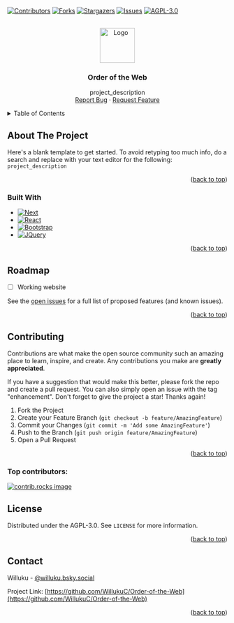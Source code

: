 <!-- Improved compatibility of back to top link: See: https://github.com/othneildrew/Best-README-Template/pull/73 -->
<a id="readme-top"></a>
<!--
*** Thanks for checking out the Best-README-Template. If you have a suggestion
*** that would make this better, please fork the repo and create a pull request
*** or simply open an issue with the tag "enhancement".
*** Don't forget to give the project a star!
*** Thanks again! Now go create something AMAZING! :D
-->



<!-- PROJECT SHIELDS -->
<!--
*** I'm using markdown "reference style" links for readability.
*** Reference links are enclosed in brackets [ ] instead of parentheses ( ).
*** See the bottom of this document for the declaration of the reference variables
*** for contributors-url, forks-url, etc. This is an optional, concise syntax you may use.
*** https://www.markdownguide.org/basic-syntax/#reference-style-links
-->
[![Contributors][contributors-shield]][contributors-url]
[![Forks][forks-shield]][forks-url]
[![Stargazers][stars-shield]][stars-url]
[![Issues][issues-shield]][issues-url]
[![AGPL-3.0][license-shield]][license-url]



<!-- PROJECT LOGO -->
<br />
<div align="center">
  <a href="https://github.com/WillukuC/Order-of-the-Web">
    <img src="images/logo.png" alt="Logo" width="80" height="80">
  </a>

<h3 align="center">Order of the Web</h3>

  <p align="center">
    project_description
    <br />
    <a href="https://github.com/WillukuC/Order-of-the-Web/issues/new?labels=bug&template=bug-report---.md">Report Bug</a>
    &middot;
    <a href="https://github.com/WillukuC/Order-of-the-Web/issues/new?labels=enhancement&template=feature-request---.md">Request Feature</a>
  </p>
</div>



<!-- TABLE OF CONTENTS -->
<details>
  <summary>Table of Contents</summary>
  <ol>
    <li>
      <a href="#about-the-project">About The Project</a>
      <ul>
        <li><a href="#built-with">Built With</a></li>
      </ul>
    </li>
    <li>
      <a href="#getting-started">Getting Started</a>
      <ul>
        <li><a href="#prerequisites">Prerequisites</a></li>
        <li><a href="#installation">Installation</a></li>
      </ul>
    </li>
    <li><a href="#usage">Usage</a></li>
    <li><a href="#roadmap">Roadmap</a></li>
    <li><a href="#contributing">Contributing</a></li>
    <li><a href="#license">License</a></li>
    <li><a href="#contact">Contact</a></li>
    <li><a href="#acknowledgments">Acknowledgments</a></li>
  </ol>
</details>



<!-- ABOUT THE PROJECT -->
## About The Project

Here's a blank template to get started. To avoid retyping too much info, do a search and replace with your text editor for the following: `project_description`

<p align="right">(<a href="#readme-top">back to top</a>)</p>



### Built With

* [![Next][Next.js]][Next-url]
* [![React][React.js]][React-url]
* [![Bootstrap][Bootstrap.com]][Bootstrap-url]
* [![JQuery][JQuery.com]][JQuery-url]

<p align="right">(<a href="#readme-top">back to top</a>)</p>



## Roadmap

- [ ] Working website

See the [open issues](https://github.com/WillukuC/Order-of-the-Web/issues) for a full list of proposed features (and known issues).

<p align="right">(<a href="#readme-top">back to top</a>)</p>



<!-- CONTRIBUTING -->
## Contributing

Contributions are what make the open source community such an amazing place to learn, inspire, and create. Any contributions you make are **greatly appreciated**.

If you have a suggestion that would make this better, please fork the repo and create a pull request. You can also simply open an issue with the tag "enhancement".
Don't forget to give the project a star! Thanks again!

1. Fork the Project
2. Create your Feature Branch (`git checkout -b feature/AmazingFeature`)
3. Commit your Changes (`git commit -m 'Add some AmazingFeature'`)
4. Push to the Branch (`git push origin feature/AmazingFeature`)
5. Open a Pull Request

<p align="right">(<a href="#readme-top">back to top</a>)</p>

### Top contributors:

<a href="https://github.com/WillukuC/Order-of-the-Web/graphs/contributors">
  <img src="https://contrib.rocks/image?repo=WillukuC/Order-of-the-Web" alt="contrib.rocks image" />
</a>



<!-- LICENSE -->
## License

Distributed under the AGPL-3.0. See `LICENSE` for more information.

<p align="right">(<a href="#readme-top">back to top</a>)</p>



<!-- CONTACT -->
## Contact

Willuku - [@willuku.bsky.social](https://bsky.app/profile/willuku.bsky.social)

Project Link: [https://github.com/WillukuC/Order-of-the-Web](https://github.com/WillukuC/Order-of-the-Web)

<p align="right">(<a href="#readme-top">back to top</a>)</p>



<!-- MARKDOWN LINKS & IMAGES -->
<!-- https://www.markdownguide.org/basic-syntax/#reference-style-links -->
[contributors-shield]: https://img.shields.io/github/contributors/WillukuC/Order-of-the-Web.svg?style=for-the-badge
[contributors-url]: https://github.com/WillukuC/Order-of-the-Web/graphs/contributors
[forks-shield]: https://img.shields.io/github/forks/WillukuC/Order-of-the-Web.svg?style=for-the-badge
[forks-url]: https://github.com/WillukuC/Order-of-the-Web/network/members
[stars-shield]: https://img.shields.io/github/stars/WillukuC/Order-of-the-Web.svg?style=for-the-badge
[stars-url]: https://github.com/WillukuC/Order-of-the-Web/stargazers
[issues-shield]: https://img.shields.io/github/issues/WillukuC/Order-of-the-Web.svg?style=for-the-badge
[issues-url]: https://github.com/WillukuC/Order-of-the-Web/issues
[license-shield]: https://img.shields.io/github/license/WillukuC/Order-of-the-Web.svg?style=for-the-badge
[license-url]: https://github.com/WillukuC/Order-of-the-Web/blob/master/LICENSE.txt
[product-screenshot]: images/screenshot.png
[Next.js]: https://img.shields.io/badge/next.js-000000?style=for-the-badge&logo=nextdotjs&logoColor=white
[Next-url]: https://nextjs.org/
[React.js]: https://img.shields.io/badge/React-20232A?style=for-the-badge&logo=react&logoColor=61DAFB
[React-url]: https://reactjs.org/
[Bootstrap.com]: https://img.shields.io/badge/Bootstrap-563D7C?style=for-the-badge&logo=bootstrap&logoColor=white
[Bootstrap-url]: https://getbootstrap.com
[JQuery.com]: https://img.shields.io/badge/jQuery-0769AD?style=for-the-badge&logo=jquery&logoColor=white
[JQuery-url]: https://jquery.com 
